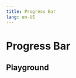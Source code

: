 ```yaml
---
title: Progress Bar
lang: en-US
---
```


# Progress Bar

## Playground

<progress-bar-playground />
